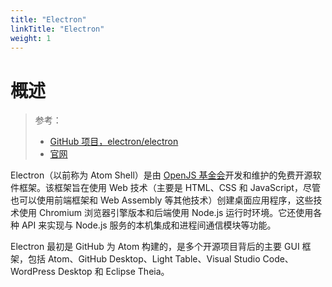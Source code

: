 ```yaml
---
title: "Electron"
linkTitle: "Electron"
weight: 1
---
```


# 概述

> 参考：
>
> - [GitHub 项目，electron/electron](https://github.com/electron/electron)
> - [官网](https://www.electronjs.org/)

Electron（以前称为 Atom Shell）是由 [OpenJS 基金会](https://en.wikipedia.org/wiki/OpenJS_Foundation)开发和维护的免费开源软件框架。该框架旨在使用 Web 技术（主要是 HTML、CSS 和 JavaScript，尽管也可以使用前端框架和 Web Assembly 等其他技术）创建桌面应用程序，这些技术使用 Chromium 浏览器引擎版本和后端使用 Node.js 运行时环境。它还使用各种 API 来实现与 Node.js 服务的本机集成和进程间通信模块等功能。

Electron 最初是 GitHub 为 Atom 构建的，是多个开源项目背后的主要 GUI 框架，包括 Atom、GitHub Desktop、Light Table、Visual Studio Code、WordPress Desktop 和 Eclipse Theia。
